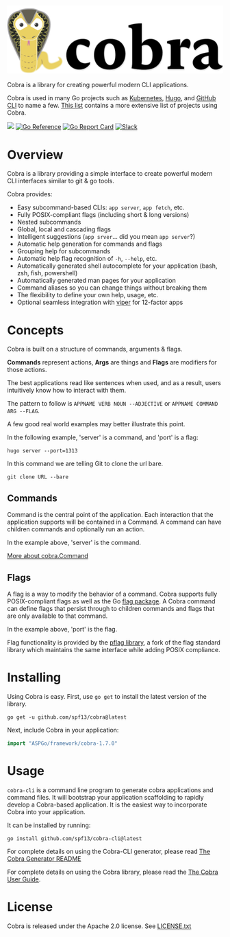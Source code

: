 ![cobra logo](assets/CobraMain.png)

Cobra is a library for creating powerful modern CLI applications.

Cobra is used in many Go projects such as [Kubernetes](https://kubernetes.io/),
[Hugo](https://gohugo.io), and [GitHub CLI](https://github.com/cli/cli) to
name a few. [This list](./projects_using_cobra.md) contains a more extensive list of projects using Cobra.

[![](https://img.shields.io/github/actions/workflow/status/spf13/cobra/test.yml?branch=main&longCache=true&label=Test&logo=github%20actions&logoColor=fff)](https://github.com/spf13/cobra/actions?query=workflow%3ATest)
[![Go Reference](https://pkg.go.dev/badge/github.com/spf13/cobra.svg)](https://pkg.go.dev/github.com/spf13/cobra)
[![Go Report Card](https://goreportcard.com/badge/github.com/spf13/cobra)](https://goreportcard.com/report/github.com/spf13/cobra)
[![Slack](https://img.shields.io/badge/Slack-cobra-brightgreen)](https://gophers.slack.com/archives/CD3LP1199)

# Overview

Cobra is a library providing a simple interface to create powerful modern CLI
interfaces similar to git & go tools.

Cobra provides:
* Easy subcommand-based CLIs: `app server`, `app fetch`, etc.
* Fully POSIX-compliant flags (including short & long versions)
* Nested subcommands
* Global, local and cascading flags
* Intelligent suggestions (`app srver`... did you mean `app server`?)
* Automatic help generation for commands and flags
* Grouping help for subcommands
* Automatic help flag recognition of `-h`, `--help`, etc.
* Automatically generated shell autocomplete for your application (bash, zsh, fish, powershell)
* Automatically generated man pages for your application
* Command aliases so you can change things without breaking them
* The flexibility to define your own help, usage, etc.
* Optional seamless integration with [viper](https://github.com/spf13/viper) for 12-factor apps

# Concepts

Cobra is built on a structure of commands, arguments & flags.

**Commands** represent actions, **Args** are things and **Flags** are modifiers for those actions.

The best applications read like sentences when used, and as a result, users
intuitively know how to interact with them.

The pattern to follow is
`APPNAME VERB NOUN --ADJECTIVE`
    or
`APPNAME COMMAND ARG --FLAG`.

A few good real world examples may better illustrate this point.

In the following example, 'server' is a command, and 'port' is a flag:

    hugo server --port=1313

In this command we are telling Git to clone the url bare.

    git clone URL --bare

## Commands

Command is the central point of the application. Each interaction that
the application supports will be contained in a Command. A command can
have children commands and optionally run an action.

In the example above, 'server' is the command.

[More about cobra.Command](https://pkg.go.dev/github.com/spf13/cobra#Command)

## Flags

A flag is a way to modify the behavior of a command. Cobra supports
fully POSIX-compliant flags as well as the Go [flag package](https://golang.org/pkg/flag/).
A Cobra command can define flags that persist through to children commands
and flags that are only available to that command.

In the example above, 'port' is the flag.

Flag functionality is provided by the [pflag
library](https://github.com/spf13/pflag), a fork of the flag standard library
which maintains the same interface while adding POSIX compliance.

# Installing
Using Cobra is easy. First, use `go get` to install the latest version
of the library.     

```
go get -u github.com/spf13/cobra@latest
```

Next, include Cobra in your application:

```go
import "ASPGo/framework/cobra-1.7.0"
```

# Usage
`cobra-cli` is a command line program to generate cobra applications and command files.
It will bootstrap your application scaffolding to rapidly
develop a Cobra-based application. It is the easiest way to incorporate Cobra into your application.

It can be installed by running:

```
go install github.com/spf13/cobra-cli@latest
```

For complete details on using the Cobra-CLI generator, please read [The Cobra Generator README](https://github.com/spf13/cobra-cli/blob/main/README.md)

For complete details on using the Cobra library, please read the [The Cobra User Guide](user_guide.md).

# License

Cobra is released under the Apache 2.0 license. See [LICENSE.txt](https://github.com/spf13/cobra/blob/master/LICENSE.txt)
